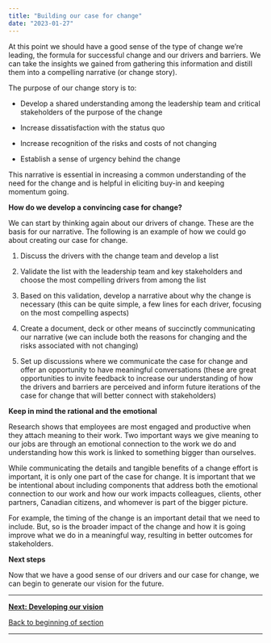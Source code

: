 ```yaml
---
title: "Building our case for change"
date: "2023-01-27"
---
```


At this point we should have a good sense of the type of change we’re leading, the formula for successful change and our drivers and barriers. We can take the insights we gained from gathering this information and distill them into a compelling narrative (or change story).

The purpose of our change story is to:

- Develop a shared understanding among the leadership team and critical stakeholders of the purpose of the change

- Increase dissatisfaction with the status quo

- Increase recognition of the risks and costs of not changing

- Establish a sense of urgency behind the change

This narrative is essential in increasing a common understanding of the need for the change and is helpful in eliciting buy-in and keeping momentum going.

**How do we develop a convincing case for change?**

We can start by thinking again about our drivers of change. These are the basis for our narrative. The following is an example of how we could go about creating our case for change.

1. Discuss the drivers with the change team and develop a list

3. Validate the list with the leadership team and key stakeholders and choose the most compelling drivers from among the list

5. Based on this validation, develop a narrative about why the change is necessary (this can be quite simple, a few lines for each driver, focusing on the most compelling aspects)

7. Create a document, deck or other means of succinctly communicating our narrative (we can include both the reasons for changing and the risks associated with not changing)

9. Set up discussions where we communicate the case for change and offer an opportunity to have meaningful conversations (these are great opportunities to invite feedback to increase our understanding of how the drivers and barriers are perceived and inform future iterations of the case for change that will better connect with stakeholders)

**Keep in mind the rational and the emotional**

Research shows that employees are most engaged and productive when they attach meaning to their work. Two important ways we give meaning to our jobs are through an emotional connection to the work we do and understanding how this work is linked to something bigger than ourselves.

While communicating the details and tangible benefits of a change effort is important, it is only one part of the case for change. It is important that we be intentional about including components that address both the emotional connection to our work and how our work impacts colleagues, clients, other partners, Canadian citizens, and whomever is part of the bigger picture.  

For example, the timing of the change is an important detail that we need to include. But, so is the broader impact of the change and how it is going improve what we do in a meaningful way, resulting in better outcomes for stakeholders.

**Next steps**  
  
Now that we have a good sense of our drivers and our case for change, we can begin to generate our vision for the future.

* * *

[****Next: Developing our vision****](creating-our-vision-of-the-future/)

[Back to beginning of section](laying-our-foundation-for-successful-change/)

* * *
